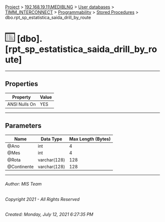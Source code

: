 #### 

[Project](../../../../../index.md) > [192.168.19.11\\MEDIBLNG](../../../../index.md) > [User databases](../../../index.md) > [TIMM_INTERCONNECT](../../index.md) > [Programmability](../index.md) > [Stored Procedures](Stored_Procedures.md) > dbo.rpt_sp_estatistica_saida_drill_by_route

# ![Stored Procedures](../../../../../Images/StoredProcedure32.png) [dbo].[rpt_sp_estatistica_saida_drill_by_route]

---

## <a name="#properties"></a>Properties

| Property | Value |
|---|---|
| ANSI Nulls On | YES |


---

## <a name="#parameters"></a>Parameters

| Name | Data Type | Max Length (Bytes) |
|---|---|---|
| @Ano | int | 4 |
| @Mes | int | 4 |
| @Rota | varchar(128) | 128 |
| @Continente | varchar(128) | 128 |


---

###### Author:  MIS Team

###### Copyright 2021 - All Rights Reserved

###### Created: Monday, July 12, 2021 6:27:35 PM

